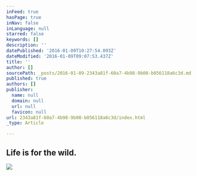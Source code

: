 ```yaml
---
inFeed: true
hasPage: true
inNav: false
inLanguage: null
starred: false
keywords: []
description: ''
datePublished: '2016-01-09T10:27:54.093Z'
dateModified: '2016-01-09T09:07:53.437Z'
title: ''
author: []
sourcePath: _posts/2016-01-09-2343a81f-60a7-4b98-9b00-b056118a6c3d.md
published: true
authors: []
publisher:
  name: null
  domain: null
  url: null
  favicon: null
url: 2343a81f-60a7-4b98-9b00-b056118a6c3d/index.html
_type: Article

---
```

## Life is for the wild.
![](https://the-grid-user-content.s3-us-west-2.amazonaws.com/5a9e323e-87fd-4be7-82ce-6ad5cf37ee48.jpg)